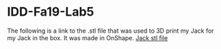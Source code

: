 # IDD-Fa19-Lab5

The following is a link to the .stl file that was used to 3D print my Jack for my Jack in the box. It was made in OnShape.
[Jack stl file](jacks.stl)
